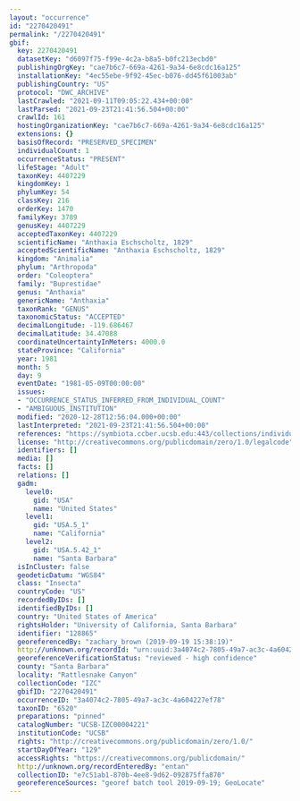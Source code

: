 ```yaml
---
layout: "occurrence"
id: "2270420491"
permalink: "/2270420491"
gbif:
  key: 2270420491
  datasetKey: "d6097f75-f99e-4c2a-b8a5-b0fc213ecbd0"
  publishingOrgKey: "cae7b6c7-669a-4261-9a34-6e8cdc16a125"
  installationKey: "4ec55ebe-9f92-45ec-b076-dd45f61003ab"
  publishingCountry: "US"
  protocol: "DWC_ARCHIVE"
  lastCrawled: "2021-09-11T09:05:22.434+00:00"
  lastParsed: "2021-09-23T21:41:56.504+00:00"
  crawlId: 161
  hostingOrganizationKey: "cae7b6c7-669a-4261-9a34-6e8cdc16a125"
  extensions: {}
  basisOfRecord: "PRESERVED_SPECIMEN"
  individualCount: 1
  occurrenceStatus: "PRESENT"
  lifeStage: "Adult"
  taxonKey: 4407229
  kingdomKey: 1
  phylumKey: 54
  classKey: 216
  orderKey: 1470
  familyKey: 3789
  genusKey: 4407229
  acceptedTaxonKey: 4407229
  scientificName: "Anthaxia Eschscholtz, 1829"
  acceptedScientificName: "Anthaxia Eschscholtz, 1829"
  kingdom: "Animalia"
  phylum: "Arthropoda"
  order: "Coleoptera"
  family: "Buprestidae"
  genus: "Anthaxia"
  genericName: "Anthaxia"
  taxonRank: "GENUS"
  taxonomicStatus: "ACCEPTED"
  decimalLongitude: -119.686467
  decimalLatitude: 34.47088
  coordinateUncertaintyInMeters: 4000.0
  stateProvince: "California"
  year: 1981
  month: 5
  day: 9
  eventDate: "1981-05-09T00:00:00"
  issues:
  - "OCCURRENCE_STATUS_INFERRED_FROM_INDIVIDUAL_COUNT"
  - "AMBIGUOUS_INSTITUTION"
  modified: "2020-12-28T12:56:04.000+00:00"
  lastInterpreted: "2021-09-23T21:41:56.504+00:00"
  references: "https://symbiota.ccber.ucsb.edu:443/collections/individual/index.php?occid=128865"
  license: "http://creativecommons.org/publicdomain/zero/1.0/legalcode"
  identifiers: []
  media: []
  facts: []
  relations: []
  gadm:
    level0:
      gid: "USA"
      name: "United States"
    level1:
      gid: "USA.5_1"
      name: "California"
    level2:
      gid: "USA.5.42_1"
      name: "Santa Barbara"
  isInCluster: false
  geodeticDatum: "WGS84"
  class: "Insecta"
  countryCode: "US"
  recordedByIDs: []
  identifiedByIDs: []
  country: "United States of America"
  rightsHolder: "University of California, Santa Barbara"
  identifier: "128865"
  georeferencedBy: "zachary_brown (2019-09-19 15:38:19)"
  http://unknown.org/recordId: "urn:uuid:3a4074c2-7805-49a7-ac3c-4a604227ef78"
  georeferenceVerificationStatus: "reviewed - high confidence"
  county: "Santa Barbara"
  locality: "Rattlesnake Canyon"
  collectionCode: "IZC"
  gbifID: "2270420491"
  occurrenceID: "3a4074c2-7805-49a7-ac3c-4a604227ef78"
  taxonID: "6520"
  preparations: "pinned"
  catalogNumber: "UCSB-IZC00004221"
  institutionCode: "UCSB"
  rights: "http://creativecommons.org/publicdomain/zero/1.0/"
  startDayOfYear: "129"
  accessRights: "https://creativecommons.org/publicdomain/"
  http://unknown.org/recordEnteredBy: "entan"
  collectionID: "e7c51ab1-870b-4ee8-9d62-092875ffa870"
  georeferenceSources: "georef batch tool 2019-09-19; GeoLocate"
---
```

